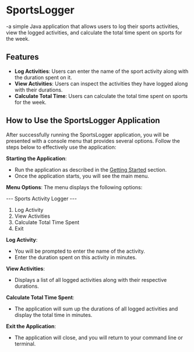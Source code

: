 # SportsLogger

-a simple Java application that allows users to log their sports activities, view the logged activities, and calculate the total time spent on sports for the week. 
## Features

- **Log Activities**: Users can enter the name of the sport activity along with the duration spent on it.
- **View Activities**: Users can inspect the activities they have logged along with their durations.
- **Calculate Total Time**: Users can calculate the total time spent on sports for the week.


## How to Use the SportsLogger Application

After successfully running the SportsLogger application, you will be presented with a console menu that provides several options. Follow the steps below to effectively use the application:

 **Starting the Application**: 
   - Run the application as described in the [Getting Started](#getting-started) section. 
   - Once the application starts, you will see the main menu.

**Menu Options**:
   The menu displays the following options:

--- Sports Activity Logger ---

1. Log Activity
2. View Activities
3. Calculate Total Time Spent
4. Exit


 **Log Activity**:
- You will be prompted to enter the name of the activity.
- Enter the duration spent on this activity in minutes.

 **View Activities**:
- Displays a list of all logged activities along with their respective durations.

 **Calculate Total Time Spent**:
- The application will sum up the durations of all logged activities and display the total time in minutes.

**Exit the Application**:
- The application will close, and you will return to your command line or terminal.

